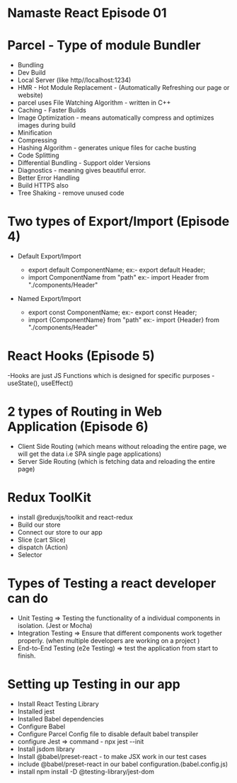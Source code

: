 # Namaste React Episode 01

# Parcel - Type of module Bundler

- Bundling
- Dev Build
- Local Server (like http//localhost:1234)
- HMR - Hot Module Replacement - (Automatically Refreshing our page or website)
- parcel uses File Watching Algorithm - written in C++
- Caching - Faster Builds
- Image Optimization - means automatically compress and optimizes images during build
- Minification
- Compressing
- Hashing Algorithm - generates unique files for cache busting
- Code Splitting
- Differential Bundling - Support older Versions
- Diagnostics - meaning gives beautiful error.
- Better Error Handling
- Build HTTPS also
- Tree Shaking - remove unused code

# Two types of Export/Import (Episode 4)

- Default Export/Import

  - export default ComponentName; ex:- export default Header;
  - import ComponentName from "path" ex:- import Header from "./components/Header"

- Named Export/Import
  - export const ComponentName; ex:- export const Header;
  - import {ComponentName} from "path" ex:- import {Header} from "./components/Header"

# React Hooks (Episode 5)

-Hooks are just JS Functions which is designed for specific purposes
-useState(), useEffect()

# 2 types of Routing in Web Application (Episode 6)

- Client Side Routing (which means without reloading the entire page, we will get the data i.e SPA single page applications)
- Server Side Routing (which is fetching data and reloading the entire page)

# Redux ToolKit

- install @reduxjs/toolkit and react-redux
- Build our store
- Connect our store to our app
- Slice (cart Slice)
- dispatch (Action)
- Selector

# Types of Testing a react developer can do

- Unit Testing => Testing the functionality of a individual components in isolation. (Jest or Mocha)
- Integration Testing => Ensure that different components work together properly. (when multiple developers are working on a project )
- End-to-End Testing (e2e Testing) => test the application from start to finish.

# Setting up Testing in our app

- Install React Testing Library
- Installed jest
- Installed Babel dependencies
- Configure Babel
- Configure Parcel Config file to disable default babel transpiler
- configure Jest => command - npx jest --init
- Install jsdom library
- Install @babel/preset-react - to make JSX work in our test cases
- include @babel/preset-react in our babel configuration.(babel.config.js)
- install npm install -D @testing-library/jest-dom
